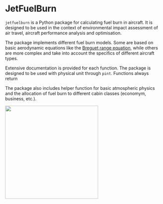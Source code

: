 # JetFuelBurn

`jetfuelburn` is a Python package for calculating fuel burn in aircraft. It is designed to be used in the context of environmental impact assessment of air travel, aircraft performance analysis and optimisation.

The package implements different fuel burn models. Some are based on basic aerodynamic equations like the [Breguet range equation](), while others are more complex and take into account the specifics of different aircraft types.

Extensive documentation is provided for each function. The package is designed to be used with physical unit through `pint`. Functions always return 

The package also includes helper function for basic atmospheric physics and the allocation of fuel burn to different cabin classes (economym, business, etc.).

<img src="https://upload.wikimedia.org/wikipedia/commons/3/33/Fuel_Quantity_Indicator_B737-300.svg" width="300">

